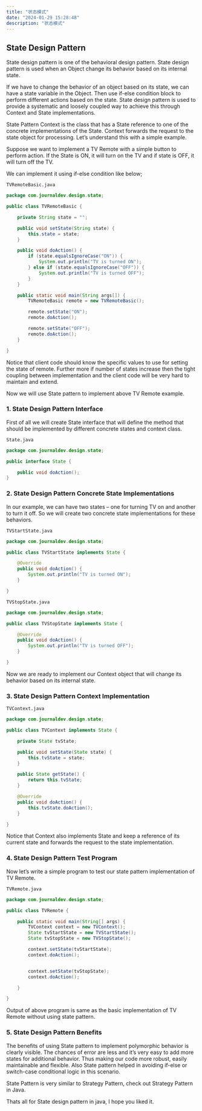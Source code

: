 ```yaml
---
title: "状态模式"
date: "2024-01-29 15:28:48"
description: "状态模式"
---
```


## State Design Pattern

State design pattern is one of the behavioral design pattern. State design pattern is used when an Object change its
behavior based on its internal state.

If we have to change the behavior of an object based on its state, we can have a state variable in the Object. Then use
if-else condition block to perform different actions based on the state. State design pattern is used to provide a
systematic and loosely coupled way to achieve this through Context and State implementations.

State Pattern Context is the class that has a State reference to one of the concrete implementations of the State.
Context forwards the request to the state object for processing. Let’s understand this with a simple example.

Suppose we want to implement a TV Remote with a simple button to perform action. If the State is ON, it will turn on the
TV and if state is OFF, it will turn off the TV.

We can implement it using if-else condition like below;

`TVRemoteBasic.java`

```java
package com.journaldev.design.state;

public class TVRemoteBasic {

    private String state = "";

    public void setState(String state) {
        this.state = state;
    }

    public void doAction() {
        if (state.equalsIgnoreCase("ON")) {
            System.out.println("TV is turned ON");
        } else if (state.equalsIgnoreCase("OFF")) {
            System.out.println("TV is turned OFF");
        }
    }

    public static void main(String args[]) {
        TVRemoteBasic remote = new TVRemoteBasic();

        remote.setState("ON");
        remote.doAction();

        remote.setState("OFF");
        remote.doAction();
    }

}
```

Notice that client code should know the specific values to use for setting the state of remote. Further more if number
of states increase then the tight coupling between implementation and the client code will be very hard to maintain and
extend.

Now we will use State pattern to implement above TV Remote example.

### 1. State Design Pattern Interface

First of all we will create State interface that will define the method that should be implemented by different concrete
states and context class.

`State.java`

```java
package com.journaldev.design.state;

public interface State {

    public void doAction();
}
```

### 2. State Design Pattern Concrete State Implementations

In our example, we can have two states – one for turning TV on and another to turn it off. So we will create two
concrete state implementations for these behaviors.

`TVStartState.java`

```java
package com.journaldev.design.state;

public class TVStartState implements State {

    @Override
    public void doAction() {
        System.out.println("TV is turned ON");
    }

}
```

`TVStopState.java`

```java
package com.journaldev.design.state;

public class TVStopState implements State {

    @Override
    public void doAction() {
        System.out.println("TV is turned OFF");
    }

}
```

Now we are ready to implement our Context object that will change its behavior based on its internal state.

### 3. State Design Pattern Context Implementation

`TVContext.java`

```java
package com.journaldev.design.state;

public class TVContext implements State {

    private State tvState;

    public void setState(State state) {
        this.tvState = state;
    }

    public State getState() {
        return this.tvState;
    }

    @Override
    public void doAction() {
        this.tvState.doAction();
    }

}
```

Notice that Context also implements State and keep a reference of its current state and forwards the request to the
state implementation.

### 4. State Design Pattern Test Program

Now let’s write a simple program to test our state pattern implementation of TV Remote.

`TVRemote.java`

```java
package com.journaldev.design.state;

public class TVRemote {

    public static void main(String[] args) {
        TVContext context = new TVContext();
        State tvStartState = new TVStartState();
        State tvStopState = new TVStopState();

        context.setState(tvStartState);
        context.doAction();


        context.setState(tvStopState);
        context.doAction();

    }

}
```

Output of above program is same as the basic implementation of TV Remote without using state pattern.

### 5. State Design Pattern Benefits

The benefits of using State pattern to implement polymorphic behavior is clearly visible. The chances of error are less
and it’s very easy to add more states for additional behavior. Thus making our code more robust, easily maintainable and
flexible. Also State pattern helped in avoiding if-else or switch-case conditional logic in this scenario.

State Pattern is very similar to Strategy Pattern, check out Strategy Pattern in Java.

Thats all for State design pattern in java, I hope you liked it.